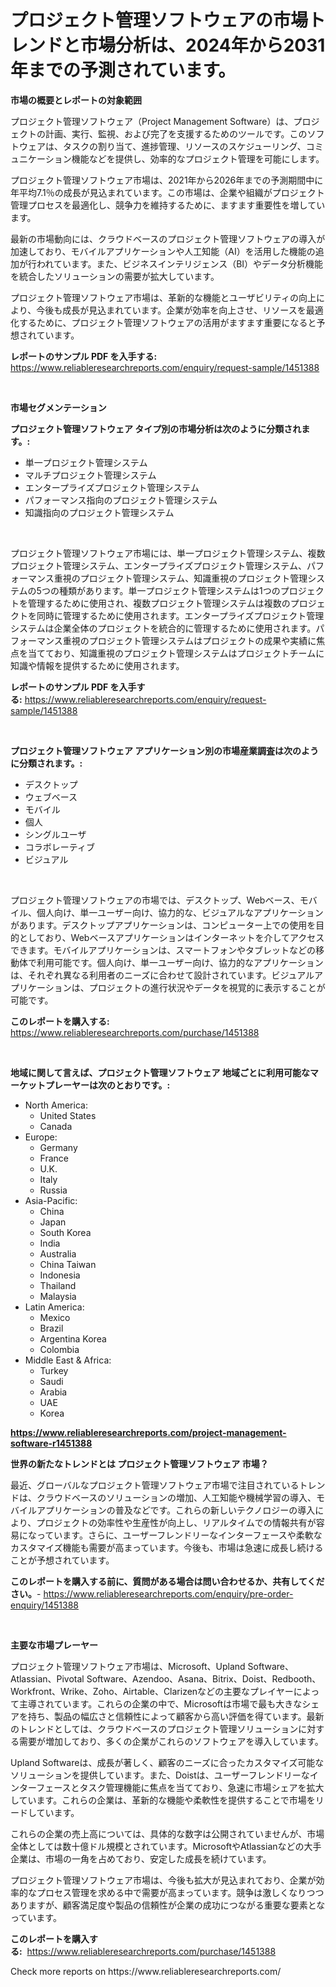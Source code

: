 <p><h1>プロジェクト管理ソフトウェアの市場トレンドと市場分析は、2024年から2031年までの予測されています。</h1></p><p><strong>市場の概要とレポートの対象範囲</strong></p>
<p><p>プロジェクト管理ソフトウェア（Project Management Software）は、プロジェクトの計画、実行、監視、および完了を支援するためのツールです。このソフトウェアは、タスクの割り当て、進捗管理、リソースのスケジューリング、コミュニケーション機能などを提供し、効率的なプロジェクト管理を可能にします。</p><p>プロジェクト管理ソフトウェア市場は、2021年から2026年までの予測期間中に年平均7.1％の成長が見込まれています。この市場は、企業や組織がプロジェクト管理プロセスを最適化し、競争力を維持するために、ますます重要性を増しています。</p><p>最新の市場動向には、クラウドベースのプロジェクト管理ソフトウェアの導入が加速しており、モバイルアプリケーションや人工知能（AI）を活用した機能の追加が行われています。また、ビジネスインテリジェンス（BI）やデータ分析機能を統合したソリューションの需要が拡大しています。</p><p>プロジェクト管理ソフトウェア市場は、革新的な機能とユーザビリティの向上により、今後も成長が見込まれています。企業が効率を向上させ、リソースを最適化するために、プロジェクト管理ソフトウェアの活用がますます重要になると予想されています。</p></p>
<p><strong>レポートのサンプル PDF を入手する:</strong> <a href="https://www.reliableresearchreports.com/enquiry/request-sample/1451388">https://www.reliableresearchreports.com/enquiry/request-sample/1451388</a></p>
<p>&nbsp;</p>
<p><strong>市場セグメンテーション</strong></p>
<p><strong>プロジェクト管理ソフトウェア タイプ別の市場分析は次のように分類されます。:</strong></p>
<p><ul><li>単一プロジェクト管理システム</li><li>マルチプロジェクト管理システム</li><li>エンタープライズプロジェクト管理システム</li><li>パフォーマンス指向のプロジェクト管理システム</li><li>知識指向のプロジェクト管理システム</li></ul></p>
<p>&nbsp;</p>
<p><p>プロジェクト管理ソフトウェア市場には、単一プロジェクト管理システム、複数プロジェクト管理システム、エンタープライズプロジェクト管理システム、パフォーマンス重視のプロジェクト管理システム、知識重視のプロジェクト管理システムの5つの種類があります。単一プロジェクト管理システムは1つのプロジェクトを管理するために使用され、複数プロジェクト管理システムは複数のプロジェクトを同時に管理するために使用されます。エンタープライズプロジェクト管理システムは企業全体のプロジェクトを統合的に管理するために使用されます。パフォーマンス重視のプロジェクト管理システムはプロジェクトの成果や実績に焦点を当てており、知識重視のプロジェクト管理システムはプロジェクトチームに知識や情報を提供するために使用されます。</p></p>
<p><strong>レポートのサンプル PDF を入手する:</strong>&nbsp;<a href="https://www.reliableresearchreports.com/enquiry/request-sample/1451388">https://www.reliableresearchreports.com/enquiry/request-sample/1451388</a></p>
<p>&nbsp;</p>
<p><strong> プロジェクト管理ソフトウェア アプリケーション別の市場産業調査は次のように分類されます。:</strong></p>
<p><ul><li>デスクトップ</li><li>ウェブベース</li><li>モバイル</li><li>個人</li><li>シングルユーザ</li><li>コラボレーティブ</li><li>ビジュアル</li></ul></p>
<p>&nbsp;</p>
<p><p>プロジェクト管理ソフトウェアの市場では、デスクトップ、Webベース、モバイル、個人向け、単一ユーザー向け、協力的な、ビジュアルなアプリケーションがあります。デスクトップアプリケーションは、コンピューター上での使用を目的としており、Webベースアプリケーションはインターネットを介してアクセスできます。モバイルアプリケーションは、スマートフォンやタブレットなどの移動体で利用可能です。個人向け、単一ユーザー向け、協力的なアプリケーションは、それぞれ異なる利用者のニーズに合わせて設計されています。ビジュアルアプリケーションは、プロジェクトの進行状況やデータを視覚的に表示することが可能です。</p></p>
<p><strong>このレポートを購入する:</strong>&nbsp; <a href="https://www.reliableresearchreports.com/purchase/1451388">https://www.reliableresearchreports.com/purchase/1451388</a></p>
<p>&nbsp;</p>
<p><strong>地域に関して言えば、プロジェクト管理ソフトウェア 地域ごとに利用可能なマーケットプレーヤーは次のとおりです。:</strong></p>
<p><ul>
    <li>
        North America:
        <ul>
            <li>United States</li>
            <li>Canada</li>
        </ul>
    </li>
    <li>
        Europe:
        <ul>
            <li>Germany</li>
            <li>France</li>
            <li>U.K.</li>
            <li>Italy</li>
            <li>Russia</li>
        </ul>
    </li>
    <li>
        Asia-Pacific:
        <ul>
            <li>China</li>
            <li>Japan</li>
            <li>South Korea</li>
            <li>India</li>
            <li>Australia</li>
            <li>China Taiwan</li>
            <li>Indonesia</li>
            <li>Thailand</li>
            <li>Malaysia</li>
        </ul>
    </li>
    <li>
        Latin America:
        <ul>
            <li>Mexico</li>
            <li>Brazil</li>
            <li>Argentina Korea</li>
            <li>Colombia</li>
        </ul>
    </li>
    <li>
        Middle East & Africa:
        <ul>
            <li>Turkey</li>
            <li>Saudi</li>
            <li>Arabia</li>
            <li>UAE</li>
            <li>Korea</li>
        </ul>
    </li>
    </ul></p>
<p><strong><a href="https://www.reliableresearchreports.com/project-management-software-r1451388">https://www.reliableresearchreports.com/project-management-software-r1451388</a></strong>&nbsp;</p>
<p><strong>世界の新たなトレンドとは プロジェクト管理ソフトウェア 市場？</strong></p>
<p><p>最近、グローバルなプロジェクト管理ソフトウェア市場で注目されているトレンドは、クラウドベースのソリューションの増加、人工知能や機械学習の導入、モバイルアプリケーションの普及などです。これらの新しいテクノロジーの導入により、プロジェクトの効率性や生産性が向上し、リアルタイムでの情報共有が容易になっています。さらに、ユーザーフレンドリーなインターフェースや柔軟なカスタマイズ機能も需要が高まっています。今後も、市場は急速に成長し続けることが予想されています。</p></p>
<p><strong>このレポートを購入する前に、質問がある場合は問い合わせるか、共有してください。</strong>- <a href="https://www.reliableresearchreports.com/enquiry/pre-order-enquiry/1451388">https://www.reliableresearchreports.com/enquiry/pre-order-enquiry/1451388</a></p>
<p>&nbsp;</p>
<p><strong>主要な市場プレーヤー</strong></p>
<p><p>プロジェクト管理ソフトウェア市場は、Microsoft、Upland Software、Atlassian、Pivotal Software、Azendoo、Asana、Bitrix、Doist、Redbooth、Workfront、Wrike、Zoho、Airtable、Clarizenなどの主要なプレイヤーによって主導されています。これらの企業の中で、Microsoftは市場で最も大きなシェアを持ち、製品の幅広さと信頼性によって顧客から高い評価を得ています。最新のトレンドとしては、クラウドベースのプロジェクト管理ソリューションに対する需要が増加しており、多くの企業がこれらのソフトウェアを導入しています。</p><p>Upland Softwareは、成長が著しく、顧客のニーズに合ったカスタマイズ可能なソリューションを提供しています。また、Doistは、ユーザーフレンドリーなインターフェースとタスク管理機能に焦点を当てており、急速に市場シェアを拡大しています。これらの企業は、革新的な機能や柔軟性を提供することで市場をリードしています。</p><p>これらの企業の売上高については、具体的な数字は公開されていませんが、市場全体としては数十億ドル規模とされています。MicrosoftやAtlassianなどの大手企業は、市場の一角を占めており、安定した成長を続けています。</p><p>プロジェクト管理ソフトウェア市場は、今後も拡大が見込まれており、企業が効率的なプロセス管理を求める中で需要が高まっています。競争は激しくなりつつありますが、顧客満足度や製品の信頼性が企業の成功につながる重要な要素となっています。</p></p>
<p><strong>このレポートを購入する:</strong>&nbsp;&nbsp;<a href="https://www.reliableresearchreports.com/purchase/1451388">https://www.reliableresearchreports.com/purchase/1451388</a></p>
<p>Check more reports on https://www.reliableresearchreports.com/</p>
